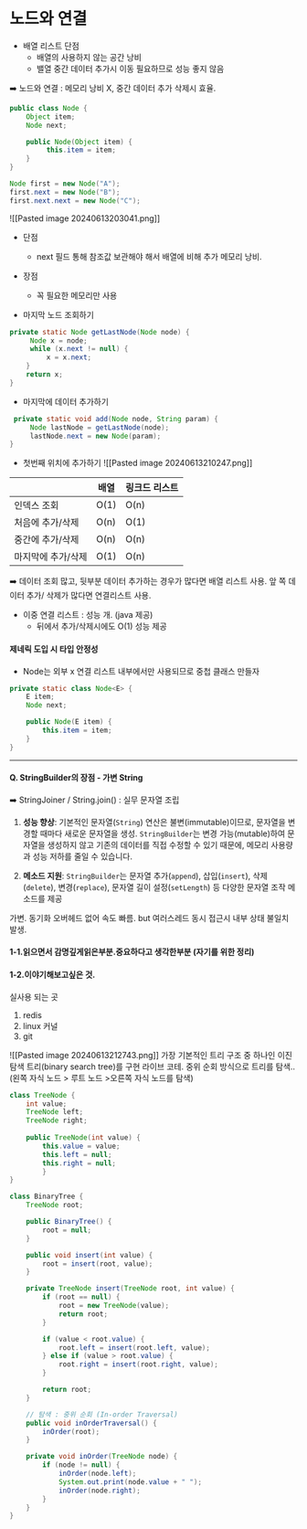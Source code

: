 # 노드와 연결

* 배열 리스트 단점
	* 배열의 사용하지 않는 공간 낭비
	* 밸열 중간 데이터 추가시 이동 필요하므로 성능 좋지 않음

➡️ 노드와 연결 : 메모리 낭비 X, 중간 데이터 추가 삭제시 효율.
```java
public class Node {
	Object item;
	Node next;

	public Node(Object item) {
         this.item = item;
	}
}
```

```java
Node first = new Node("A");
first.next = new Node("B");
first.next.next = new Node("C");
```
![[Pasted image 20240613203041.png]]

* 단점
	* next 필드 통해 참조값 보관해야 해서 배열에 비해 추가 메모리 낭비.
* 장점
	* 꼭 필요한 메모리만 사용


* 마지막 노드 조회하기
```java
private static Node getLastNode(Node node) {
	 Node x = node;
	 while (x.next != null) {
		 x = x.next;
	}
	return x; 
}
```
* 마지막에 데이터 추가하기
```java
 private static void add(Node node, String param) {
	 Node lastNode = getLastNode(node);
	 lastNode.next = new Node(param);
}
```

* 첫번째 위치에 추가하기
![[Pasted image 20240613210247.png]]

|            | 배열   | 링크드 리스트 |
| ---------- | ---- | ------- |
| 인덱스 조회     | O(1) | O(n)    |
| 처음에 추가/삭제  | O(n) | O(1)    |
| 중간에 추가/삭제  | O(n) | O(n)    |
| 마지막에 추가/삭제 | O(1) | O(n)    |
➡️ 데이터 조회 많고, 뒷부분 데이터 추가하는 경우가 많다면 배열 리스트 사용.
   앞 쪽 데이터 추가/ 삭제가 많다면 연결리스트 사용.

* 이중 연결 리스트 : 성능 개. (java 제공)
	* 뒤에서 추가/삭제시에도 O(1) 성능 제공

#### 제네릭 도입 시 타입 안정성
 * Node는 외부 x 연결 리스트 내부에서만 사용되므로 중첩 클래스 만들자

```java
private static class Node<E> {
	E item;
	Node next;

	public Node(E item) {
		this.item = item;
	}
}
```







-----------------


#### Q. StringBuilder의 장점 - 가변 String 
➡️ StringJoiner / String.join() : 실무 문자열 조립 

1. **성능 향상**: 기본적인 문자열(`String`) 연산은 불변(immutable)이므로, 문자열을 변경할 때마다 새로운 문자열을 생성. `StringBuilder`는 변경 가능(mutable)하여 문자열을 생성하지 않고 기존의 데이터를 직접 수정할 수 있기 때문에, 메모리 사용량과 성능 저하를 줄일 수 있습니다.

2. **메소드 지원**: `StringBuilder`는 문자열 추가(`append`), 삽입(`insert`), 삭제(`delete`), 변경(`replace`), 문자열 길이 설정(`setLength`) 등 다양한 문자열 조작 메소드를 제공

가변.  동기화 오버헤드 없어 속도 빠름. but 여러스레드 동시 접근시 내부 상태 불일치 발생.




#### 1-1.읽으면서 감명깊게읽은부분.중요하다고 생각한부분 (자기를 위한 정리)


#### 1-2.이야기해보고싶은 것.

실사용 되는 곳 
1. redis
2. linux 커널
3. git


![[Pasted image 20240613212743.png]]
가장 기본적인 트리 구조 중 하나인 이진 탐색 트리(binary search tree)를 구현 라이브 코테.
중위 순회 방식으로 트리를 탐색.. (왼쪽 자식 노드 > 루트 노드 >오른쪽 자식 노드를 탐색)

```java
class TreeNode { 
	int value; 
	TreeNode left; 
	TreeNode right; 
	
	public TreeNode(int value) { 
		this.value = value; 
		this.left = null; 
		this.right = null; 
		} 
}
```

```java
class BinaryTree {
    TreeNode root;

    public BinaryTree() {
        root = null;
    }

    public void insert(int value) {
        root = insert(root, value);
    }

    private TreeNode insert(TreeNode root, int value) {
        if (root == null) {
            root = new TreeNode(value);
            return root;
        }

        if (value < root.value) {
            root.left = insert(root.left, value);
        } else if (value > root.value) {
            root.right = insert(root.right, value);
        }

        return root;
    }

    // 탐색 : 중위 순회 (In-order Traversal)
    public void inOrderTraversal() {
        inOrder(root);
    }

    private void inOrder(TreeNode node) {
        if (node != null) {
            inOrder(node.left);
            System.out.print(node.value + " ");
            inOrder(node.right);
        }
    }
}

```
